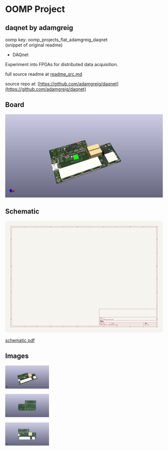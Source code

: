 # OOMP Project  
## daqnet  by adamgreig  
  
oomp key: oomp_projects_flat_adamgreig_daqnet  
(snippet of original readme)  
  
- DAQnet  
  
Experiment into FPGAs for distributed data acquisition.  
  
  full source readme at [readme_src.md](readme_src.md)  
  
source repo at: [https://github.com/adamgreig/daqnet](https://github.com/adamgreig/daqnet)  
## Board  
  
[![working_3d.png](working_3d_600.png)](working_3d.png)  
## Schematic  
  
[![working_schematic.png](working_schematic_600.png)](working_schematic.png)  
  
[schematic pdf](working_schematic.pdf)  
## Images  
  
[![working_3d.png](working_3d_140.png)](working_3d.png)  
  
[![working_3d_back.png](working_3d_back_140.png)](working_3d_back.png)  
  
[![working_3d_front.png](working_3d_front_140.png)](working_3d_front.png)  
